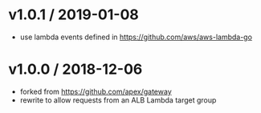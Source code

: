 

v1.0.1 / 2019-01-08
===================

  * use lambda events defined in https://github.com/aws/aws-lambda-go

v1.0.0 / 2018-12-06
===================

  * forked from https://github.com/apex/gateway
  * rewrite to allow requests from an ALB Lambda target group 
